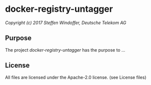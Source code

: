 # docker-registry-untagger

*Copyright (c) 2017 Steffen Windoffer, Deutsche Telekom AG*

## Purpose

The project *docker-registry-untagger* has the purpose to ...

## License

All files are licensed under the Apache-2.0 license. (see License files)





